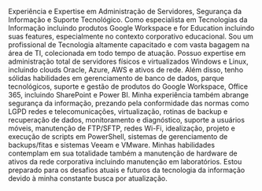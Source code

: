 Experiência e Expertise em Administração de Servidores, Segurança da Informação e Suporte 
Tecnológico. 
Como especialista em Tecnologias da Informação incluindo produtos Google Workspace e for 
Education incluindo suas features, especialmente no contexto corporativo educacional. 
Sou um profissional de Tecnologia altamente capacitado e com vasta bagagem na área 
de TI, colecionada em todo tempo de atuação. 
Possuo expertise em administração total de servidores físicos e virtualizados Windows e 
Linux, incluindo clouds Oracle, Azure, AWS e ativos de rede. 
Além disso, tenho sólidas habilidades em gerenciamento de banco de dados, parque 
tecnológicos, suporte e gestão de produtos do Google Workspace, Office 365, incluindo 
SharePoint e Power BI. 
Minha experiência também abrange segurança da informação, prezando pela 
conformidade das normas como LGPD redes e telecomunicações, virtualização, rotinas de 
backup e recuperação de dados, monitoramento e diagnóstico, suporte a usuários móveis, 
manutenção de FTP/SFTP, redes Wi-Fi, idealização, projeto e execução de scripts em 
PowerShell, sistemas de gerenciamento de backups/fitas e sistemas Veeam e VMware. 
Minhas habilidades contemplam em sua totalidade também a manutenção de hardware 
de ativos da rede corporativa incluindo manutenção em laboratórios. 
Estou preparado para os desafios atuais e futuros da tecnologia da informação devido à 
minha constante busca por atualização. 
